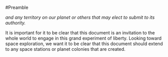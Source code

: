 #Preamble

_and any territory on our planet or others that may elect to submit to its authority._

It is important for it to be clear that this document is an invitation to the whole world to engage in this grand experiment of liberty.  Looking toward space exploration, we want it to be clear that this document should extend to any space stations or planet colonies that are created.
